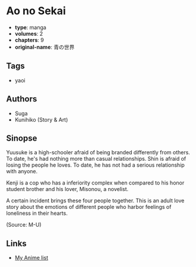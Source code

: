 # Ao no Sekai

-   **type**: manga
-   **volumes**: 2
-   **chapters**: 9
-   **original-name**: 青の世界

## Tags

-   yaoi

## Authors

-   Suga
-   Kunihiko (Story & Art)

## Sinopse

Yuusuke is a high-schooler afraid of being branded differently from others. To date, he's had nothing more than casual relationships. Shin is afraid of losing the people he loves. To date, he has not had a serious relationship with anyone.

Kenji is a cop who has a inferiority complex when compared to his honor student brother and his lover, Misonou, a novelist.

A certain incident brings these four people together. This is an adult love story about the emotions of different people who harbor feelings of loneliness in their hearts.

(Source: M-U)

## Links

-   [My Anime list](https://myanimelist.net/manga/13548/Ao_no_Sekai)
